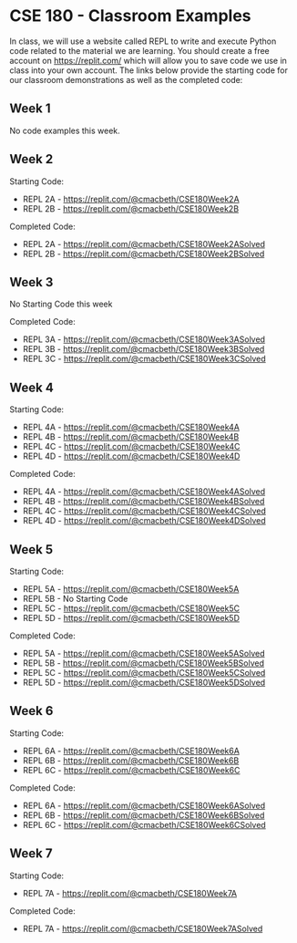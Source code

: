 # CSE 180 - Classroom Examples

In class, we will use a website called REPL to write and execute Python code related to the material we are learning.  You should create a free account on https://replit.com/ which will allow you to save code we use in class into your own account.  The links below provide the starting code for our classroom demonstrations as well as the completed code:

## Week 1

No code examples this week.

## Week 2

Starting Code:

* REPL 2A - https://replit.com/@cmacbeth/CSE180Week2A
* REPL 2B - https://replit.com/@cmacbeth/CSE180Week2B

Completed Code:

* REPL 2A - https://replit.com/@cmacbeth/CSE180Week2ASolved
* REPL 2B - https://replit.com/@cmacbeth/CSE180Week2BSolved

## Week 3

No Starting Code this week

Completed Code:

* REPL 3A - https://replit.com/@cmacbeth/CSE180Week3ASolved
* REPL 3B - https://replit.com/@cmacbeth/CSE180Week3BSolved
* REPL 3C - https://replit.com/@cmacbeth/CSE180Week3CSolved

## Week 4

Starting Code:

* REPL 4A - https://replit.com/@cmacbeth/CSE180Week4A
* REPL 4B - https://replit.com/@cmacbeth/CSE180Week4B
* REPL 4C - https://replit.com/@cmacbeth/CSE180Week4C
* REPL 4D - https://replit.com/@cmacbeth/CSE180Week4D

Completed Code:

* REPL 4A - https://replit.com/@cmacbeth/CSE180Week4ASolved
* REPL 4B - https://replit.com/@cmacbeth/CSE180Week4BSolved
* REPL 4C - https://replit.com/@cmacbeth/CSE180Week4CSolved
* REPL 4D - https://replit.com/@cmacbeth/CSE180Week4DSolved

## Week 5

Starting Code:

* REPL 5A - https://replit.com/@cmacbeth/CSE180Week5A
* REPL 5B - No Starting Code
* REPL 5C - https://replit.com/@cmacbeth/CSE180Week5C
* REPL 5D - https://replit.com/@cmacbeth/CSE180Week5D

Completed Code:

* REPL 5A - https://replit.com/@cmacbeth/CSE180Week5ASolved
* REPL 5B - https://replit.com/@cmacbeth/CSE180Week5BSolved
* REPL 5C - https://replit.com/@cmacbeth/CSE180Week5CSolved
* REPL 5D - https://replit.com/@cmacbeth/CSE180Week5DSolved

## Week 6

Starting Code:

* REPL 6A - https://replit.com/@cmacbeth/CSE180Week6A
* REPL 6B - https://replit.com/@cmacbeth/CSE180Week6B
* REPL 6C - https://replit.com/@cmacbeth/CSE180Week6C

Completed Code:

* REPL 6A - https://replit.com/@cmacbeth/CSE180Week6ASolved
* REPL 6B - https://replit.com/@cmacbeth/CSE180Week6BSolved
* REPL 6C - https://replit.com/@cmacbeth/CSE180Week6CSolved

## Week 7

Starting Code:

* REPL 7A - https://replit.com/@cmacbeth/CSE180Week7A

Completed Code:

* REPL 7A - https://replit.com/@cmacbeth/CSE180Week7ASolved
